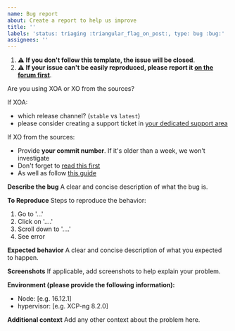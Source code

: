 ```yaml
---
name: Bug report
about: Create a report to help us improve
title: ''
labels: 'status: triaging :triangular_flag_on_post:, type: bug :bug:'
assignees: ''
---
```


1. ⚠️ **If you don't follow this template, the issue will be closed**.
2. ⚠️ **If your issue can't be easily reproduced, please report it [on the forum first](https://xcp-ng.org/forum/category/12/xen-orchestra)**.

Are you using XOA or XO from the sources?

If XOA:

- which release channel? (`stable` vs `latest`)
- please consider creating a support ticket in [your dedicated support area](https://xen-orchestra.com/#!/member/support)

If XO from the sources:

- Provide **your commit number**. If it's older than a week, we won't investigate
- Don't forget to [read this first](https://xen-orchestra.com/docs/community.html)
- As well as follow [this guide](https://xen-orchestra.com/docs/community.html#report-a-bug)

**Describe the bug**
A clear and concise description of what the bug is.

**To Reproduce**
Steps to reproduce the behavior:

1. Go to '...'
2. Click on '....'
3. Scroll down to '....'
4. See error

**Expected behavior**
A clear and concise description of what you expected to happen.

**Screenshots**
If applicable, add screenshots to help explain your problem.

**Environment (please provide the following information):**

- Node: [e.g. 16.12.1]
- hypervisor: [e.g. XCP-ng 8.2.0]

**Additional context**
Add any other context about the problem here.
